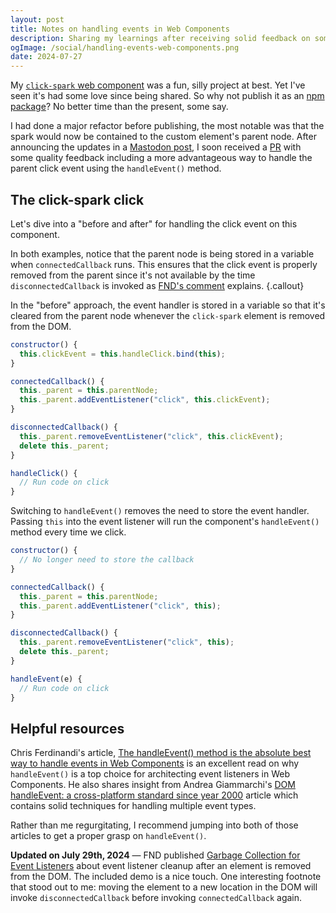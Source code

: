 ```yaml
---
layout: post
title: Notes on handling events in Web Components
description: Sharing my learnings after receiving solid feedback on some web component code.
ogImage: /social/handling-events-web-components.png
date: 2024-07-27
---
```


My [`click-spark` web component](/blog/click-spark/) was a fun, silly project at best. Yet I've seen it's had some love since being shared. So why not publish it as an [npm package](https://www.npmjs.com/package/click-spark)? No better time than the present, some say.

I had done a major refactor before publishing, the most notable was that the spark would now be contained to the custom element's parent node. After announcing the updates in a [Mastodon post](https://fosstodon.org/@hexagoncircle/112855152216537788), I soon received a [PR](https://github.com/hexagoncircle/click-spark/pull/7#discussion_r1693933865) with some quality feedback including a more advantageous way to handle the parent click event using the `handleEvent()` method.

## The click-spark click

Let's dive into a "before and after" for handling the click event on this component.

In both examples, notice that the parent node is being stored in a variable when `connectedCallback` runs. This ensures that the click event is properly removed from the parent since it's not available by the time `disconnectedCallback` is invoked as [FND's comment](https://github.com/hexagoncircle/click-spark/pull/7#discussion_r1693936577) explains.
{.callout}

In the "before" approach, the event handler is stored in a variable so that it's cleared from the parent node whenever the `click-spark` element is removed from the DOM.

```js
constructor() {
  this.clickEvent = this.handleClick.bind(this);
}

connectedCallback() {
  this._parent = this.parentNode;
  this._parent.addEventListener("click", this.clickEvent);
}

disconnectedCallback() {
  this._parent.removeEventListener("click", this.clickEvent);
  delete this._parent;
}

handleClick() {
  // Run code on click
}
```

Switching to `handleEvent()` removes the need to store the event handler. Passing `this` into the event listener will run the component's `handleEvent()` method every time we click.

```js
constructor() {
  // No longer need to store the callback
}

connectedCallback() {
  this._parent = this.parentNode;
  this._parent.addEventListener("click", this);
}

disconnectedCallback() {
  this._parent.removeEventListener("click", this);
  delete this._parent;
}

handleEvent(e) {
  // Run code on click
}
```

## Helpful resources

Chris Ferdinandi's article, [The handleEvent() method is the absolute best way to handle events in Web Components](https://gomakethings.com/the-handleevent-method-is-the-absolute-best-way-to-handle-events-in-web-components/) is an excellent read on why `handleEvent()` is a top choice for architecting event listeners in Web Components. He also shares insight from Andrea Giammarchi's [DOM handleEvent: a cross-platform standard since year 2000](https://webreflection.medium.com/dom-handleevent-a-cross-platform-standard-since-year-2000-5bf17287fd38) article which contains solid techniques for handling multiple event types.

Rather than me regurgitating, I recommend jumping into both of those articles to get a proper grasp on `handleEvent()`.

**Updated on July 29th, 2024** — FND published [Garbage Collection for Event Listeners](https://prepitaph.org/articles/event-garbage/) about event listener cleanup after an element is removed from the DOM. The included demo is a nice touch. One interesting footnote that stood out to me: moving the element to a new location in the DOM will invoke `disconnectedCallback` before invoking `connectedCallback` again.
